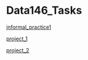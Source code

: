 # Data146_Tasks 

[informal_practice1](gapminder.md)

[project_1](project1.md)

[project_2](project2.md)
